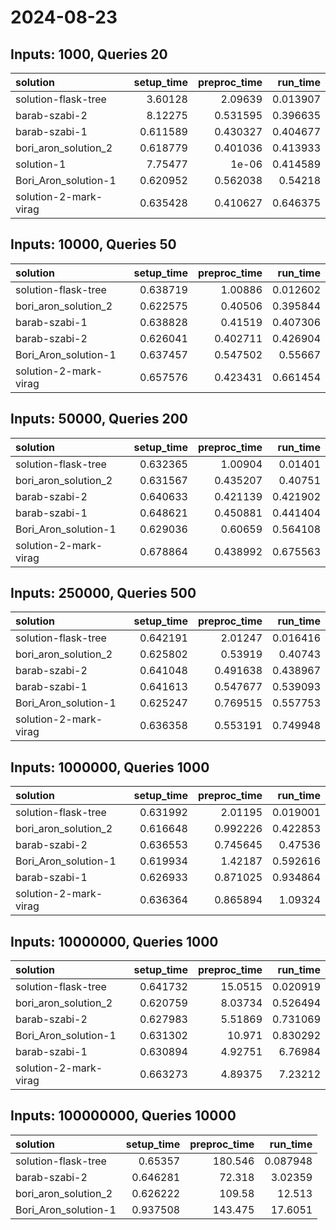 # 2024-08-23

## Inputs: 1000, Queries 20

| solution              |   setup_time |   preproc_time |   run_time |
|:----------------------|-------------:|---------------:|-----------:|
| solution-flask-tree   |     3.60128  |       2.09639  |   0.013907 |
| barab-szabi-2         |     8.12275  |       0.531595 |   0.396635 |
| barab-szabi-1         |     0.611589 |       0.430327 |   0.404677 |
| bori_aron_solution_2  |     0.618779 |       0.401036 |   0.413933 |
| solution-1            |     7.75477  |       1e-06    |   0.414589 |
| Bori_Aron_solution-1  |     0.620952 |       0.562038 |   0.54218  |
| solution-2-mark-virag |     0.635428 |       0.410627 |   0.646375 |

## Inputs: 10000, Queries 50

| solution              |   setup_time |   preproc_time |   run_time |
|:----------------------|-------------:|---------------:|-----------:|
| solution-flask-tree   |     0.638719 |       1.00886  |   0.012602 |
| bori_aron_solution_2  |     0.622575 |       0.40506  |   0.395844 |
| barab-szabi-1         |     0.638828 |       0.41519  |   0.407306 |
| barab-szabi-2         |     0.626041 |       0.402711 |   0.426904 |
| Bori_Aron_solution-1  |     0.637457 |       0.547502 |   0.55667  |
| solution-2-mark-virag |     0.657576 |       0.423431 |   0.661454 |

## Inputs: 50000, Queries 200

| solution              |   setup_time |   preproc_time |   run_time |
|:----------------------|-------------:|---------------:|-----------:|
| solution-flask-tree   |     0.632365 |       1.00904  |   0.01401  |
| bori_aron_solution_2  |     0.631567 |       0.435207 |   0.40751  |
| barab-szabi-2         |     0.640633 |       0.421139 |   0.421902 |
| barab-szabi-1         |     0.648621 |       0.450881 |   0.441404 |
| Bori_Aron_solution-1  |     0.629036 |       0.60659  |   0.564108 |
| solution-2-mark-virag |     0.678864 |       0.438992 |   0.675563 |

## Inputs: 250000, Queries 500

| solution              |   setup_time |   preproc_time |   run_time |
|:----------------------|-------------:|---------------:|-----------:|
| solution-flask-tree   |     0.642191 |       2.01247  |   0.016416 |
| bori_aron_solution_2  |     0.625802 |       0.53919  |   0.40743  |
| barab-szabi-2         |     0.641048 |       0.491638 |   0.438967 |
| barab-szabi-1         |     0.641613 |       0.547677 |   0.539093 |
| Bori_Aron_solution-1  |     0.625247 |       0.769515 |   0.557753 |
| solution-2-mark-virag |     0.636358 |       0.553191 |   0.749948 |

## Inputs: 1000000, Queries 1000

| solution              |   setup_time |   preproc_time |   run_time |
|:----------------------|-------------:|---------------:|-----------:|
| solution-flask-tree   |     0.631992 |       2.01195  |   0.019001 |
| bori_aron_solution_2  |     0.616648 |       0.992226 |   0.422853 |
| barab-szabi-2         |     0.636553 |       0.745645 |   0.47536  |
| Bori_Aron_solution-1  |     0.619934 |       1.42187  |   0.592616 |
| barab-szabi-1         |     0.626933 |       0.871025 |   0.934864 |
| solution-2-mark-virag |     0.636364 |       0.865894 |   1.09324  |

## Inputs: 10000000, Queries 1000

| solution              |   setup_time |   preproc_time |   run_time |
|:----------------------|-------------:|---------------:|-----------:|
| solution-flask-tree   |     0.641732 |       15.0515  |   0.020919 |
| bori_aron_solution_2  |     0.620759 |        8.03734 |   0.526494 |
| barab-szabi-2         |     0.627983 |        5.51869 |   0.731069 |
| Bori_Aron_solution-1  |     0.631302 |       10.971   |   0.830292 |
| barab-szabi-1         |     0.630894 |        4.92751 |   6.76984  |
| solution-2-mark-virag |     0.663273 |        4.89375 |   7.23212  |

## Inputs: 100000000, Queries 10000

| solution             |   setup_time |   preproc_time |   run_time |
|:---------------------|-------------:|---------------:|-----------:|
| solution-flask-tree  |     0.65357  |        180.546 |   0.087948 |
| barab-szabi-2        |     0.646281 |         72.318 |   3.02359  |
| bori_aron_solution_2 |     0.626222 |        109.58  |  12.513    |
| Bori_Aron_solution-1 |     0.937508 |        143.475 |  17.6051   |